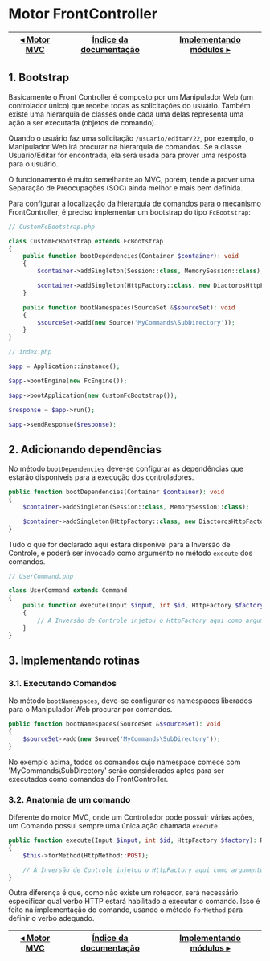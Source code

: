 # Motor FrontController

[◂ Motor MVC](05-motor-mvc.md) | [Índice da documentação](indice.md) | [Implementando módulos ▸](07-modulos.md)
-- | -- | --

## 1. Bootstrap

Basicamente o Front Controller é composto por um Manipulador Web (um controlador
único) que recebe todas as solicitações do usuário. Também existe uma hierarquia 
de classes onde cada uma delas representa uma ação a ser executada (objetos de comando). 

Quando o usuário faz uma solicitação `/usuario/editar/22`, por exemplo, o Manipulador Web
irá procurar na hierarquia de comandos. Se a classe Usuario/Editar for encontrada,
ela será usada para prover uma resposta para o usuário.

O funcionamento é muito semelhante ao MVC, porém, tende a prover uma Separação de
Preocupações (SOC) ainda melhor e mais bem definida.

Para configurar a localização da hierarquia de comandos para o mecanismo FrontController,
é preciso implementar um bootstrap do tipo `FcBootstrap`:

```php
// CustomFcBootstrap.php

class CustomFcBootstrap extends FcBootstrap
{
    public function bootDependencies(Container $container): void
    {
        $container->addSingleton(Session::class, MemorySession::class);

        $container->addSingleton(HttpFactory::class, new DiactorosHttpFactory());
    }

    public function bootNamespaces(SourceSet &$sourceSet): void
    {
        $sourceSet->add(new Source('MyCommands\SubDirectory'));
    }
}
```

```php
// index.php

$app = Application::instance();

$app->bootEngine(new FcEngine());

$app->bootApplication(new CustomFcBootstrap());

$response = $app->run();

$app->sendResponse($response);
```

## 2. Adicionando dependências

No método `bootDependencies` deve-se configurar as dependências que estarão 
disponíveis para a execução dos controladores. 

```php
public function bootDependencies(Container $container): void
{
    $container->addSingleton(Session::class, MemorySession::class);

    $container->addSingleton(HttpFactory::class, new DiactorosHttpFactory());
}
```

Tudo o que for declarado aqui estará disponível para a Inversão de Controle, e 
poderá ser invocado como argumento no método `execute` dos comandos.

```php
// UserCommand.php

class UserCommand extends Command
{
    public function execute(Input $input, int $id, HttpFactory $factory): ResponseInterface
    {
        // A Inversão de Controle injetou o HttpFactory aqui como argumento
    }
}
```

## 3. Implementando rotinas

### 3.1. Executando Comandos

No método `bootNamespaces`, deve-se configurar os namespaces liberados para 
o Manipulador Web procurar por comandos.

```php
public function bootNamespaces(SourceSet &$sourceSet): void
{
    $sourceSet->add(new Source('MyCommands\SubDirectory'));
}
```

No exemplo acima, todos os comandos cujo namespace comece com 
'MyCommands\SubDirectory' serão considerados aptos para ser executados como 
comandos do FrontController.

### 3.2. Anatomia de um comando

Diferente do motor MVC, onde um Controlador pode possuir várias ações,
um Comando possui sempre uma única ação chamada `execute`.

```php
public function execute(Input $input, int $id, HttpFactory $factory): ResponseInterface
{
    $this->forMethod(HttpMethod::POST);

    // A Inversão de Controle injetou o HttpFactory aqui como argumento
}
```

Outra diferença é que, como não existe um roteador, será necessário especificar
qual verbo HTTP estará habilitado a executar o comando. Isso é feito na implementação
do comando, usando o método `forMethod` para definir o verbo adequado.

[◂ Motor MVC](05-motor-mvc.md) | [Índice da documentação](indice.md) | [Implementando módulos ▸](07-modulos.md)
-- | -- | --
